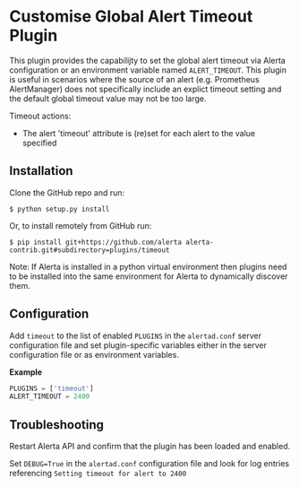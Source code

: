 Customise Global Alert Timeout Plugin
==========================

This plugin provides the capabilijty to set the global alert timeout via Alerta configuration or an environment variable named `ALERT_TIMEOUT`. 
This plugin is useful in scenarios where the source of an alert (e.g. Prometheus AlertManager) does not specifically include an explict timeout setting and the default global timeout value may not be too large. 


Timeout actions:
 
  * The alert 'timeout' attribute is (re)set for each alert to the value specified


Installation
------------

Clone the GitHub repo and run:

    $ python setup.py install

Or, to install remotely from GitHub run:

    $ pip install git+https://github.com/alerta alerta-contrib.git#subdirectory=plugins/timeout

Note: If Alerta is installed in a python virtual environment then plugins
need to be installed into the same environment for Alerta to dynamically
discover them.

Configuration
-------------

Add `timeout` to the list of enabled `PLUGINS` in the `alertad.conf` server configuration file and set plugin-specific variables either in the server configuration file or as environment variables.

**Example**

```python
PLUGINS = ['timeout']
ALERT_TIMEOUT = 2400

```

Troubleshooting
---------------

Restart Alerta API and confirm that the plugin has been loaded and enabled.

Set `DEBUG=True` in the `alertad.conf` configuration file and look for log entries referencing `Setting timeout for alert to 2400`


